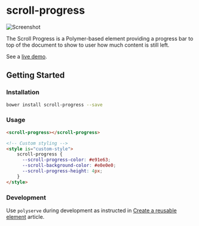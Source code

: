 scroll-progress
===============

![Screenshot](https://github.com/samiheikki/scroll-progress/raw/master/demo.PNG)

The Scroll Progress is a Polymer-based element providing a progress bar to top of the document to show to user how much content is still left.

See a [live demo](http://samiheikki.github.io/scroll-progress/).

## Getting Started

### Installation
```bash
bower install scroll-progress --save
```

### Usage
```html
<scroll-progress></scroll-progress>

<!-- Custom styling -->
<style is="custom-style">
    scroll-progress {
      --scroll-progress-color: #e91e63;
      --scroll-background-color: #e0e0e0;
      --scroll-progress-height: 4px;
    }
</style>
```

### Development
Use ```polyserve``` during development as instructed in [Create a reusable element](https://www.polymer-project.org/1.0/docs/start/reusableelements.html) article.
